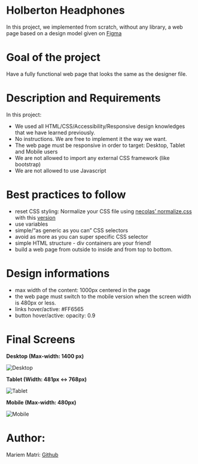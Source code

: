 # Holberton Headphones

In this project, we implemented from scratch, without any library, a web page based on a design model given on [Figma](https://www.figma.com/file/gkWRcFqkwtruWZgSfnnHF0/Holberton-School---Headphone-company)

# Goal of the project

Have a fully functional web page that looks the same as the designer file.

# Description and Requirements
In this project:

 - We used all HTML/CSS/Accessibility/Responsive design knowledges that we have learned previously.
 - No instructions. We are free to implement it the way we want.
 - The web page must be responsive in order to target: Desktop, Tablet and Mobile users
 - We are not allowed to import any external CSS framework (like bootstrap)
 - We are not allowed to use Javascript

# Best practices to follow
 - reset CSS styling: Normalize your CSS file using [necolas’ normalize.css](https://github.com/necolas/normalize.css/blob/master/normalize.css) with this [version](https://cdnjs.cloudflare.com/ajax/libs/normalize/8.0.1/normalize.min.css.)
 - use variables
 - simple/“as generic as you can” CSS selectors
 - avoid as more as you can super specific CSS selector
 - simple HTML structure - div containers are your friend!
 - build a web page from outside to inside and from top to bottom.

# Design informations
 - max width of the content: 1000px centered in the page
 - the web page must switch to the mobile version when the screen width is 480px or less.
 - links hover/active: #FF6565
 - button hover/active: opacity: 0.9

# Final Screens

 **Desktop (Max-width: 1400 px)**

![Desktop](https://github.com/MatriMariem/holberton-headphones/blob/master/Final-screens/01_headphones_desktop%402x.png)

 **Tablet (Width: 481px <-> 768px)**

![Tablet](https://github.com/MatriMariem/holberton-headphones/blob/master/Final-screens/01_headphones_tablet%402x.png)

 **Mobile (Max-width: 480px)**

![Mobile](https://github.com/MatriMariem/holberton-headphones/blob/master/Final-screens/01_headphones_mobile%402x.png)

# Author:

Mariem Matri: [Github](https://github.com/MatriMariem)
